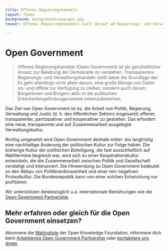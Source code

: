 ```yaml
---
title: Offenes Regierungshandeln
layout: thema
background: backgrounds/opengov.jpg
teaser: Offenes Regierungshandeln zielt darauf ab Regierungs- und Verwaltungshandeln transparenter und partizipativer zu gestalten.

---
```

# Open Government

>Offenes Regierungshandeln (Open Government) ist als ganzheitlicher Ansatz zur Belebung der Demokratie zu verstehen. Transparentes Regierungs- und Verwaltungshandeln stellt dabei die Grundlage dar. Es geht allerdings nicht allein darum, eine große Menge von Daten on- und offline zur Verfügung zu stellen, sondern auch darum, Bürgerinnen und Bürgern aktiv in die politischen Entscheidungsfindungprozesse miteinzubeziehen.

Das Ziel von Open Government ist es, die Arbeit von Politik, Regierung, Verwaltung und Justiz (d. h. des öffentlichen Sektors insgesamt) offener, transparenter, partizipativer und kooperativer zu gestalten. Das erfordert eine neue, transparente und auf Zusammenarbeit ausgelegte Verwaltungskultur.

Richtig umgesetzt wird Open Government deshalb mittel- bis langfristig eine nachhaltige Änderung der politischen Kultur zur Folge haben. Die bisherige Kultur der politischen Beteiligung, die fast ausschließlich auf Wahltermine begrenzt war, wird sich zu einer Kooperationskultur entwickeln, die die Zusammenarbeit zwischen Politik und Gesellschaft verstetigt und intensiviert. Die Hinwendung zu Open Government bedeutet so den Abbau von Politikverdrossenheit und einer rein negativen Protestkultur. Die Bundesrepublik kann von einer solchen Entwicklung nur profitieren.

Wir unterstützen diesbezüglich u.a. internationale Bemühungen wie die [Open Government Partnership](http://www.opengovpartnership.org/).

## Mehr erfahren oder gleich für die Open Government einsetzen?

Abonniere die [Mailingliste](https://lists.okfn.org/mailman/listinfo/okfn-de) der Open Knowledge Foundation, informiere dich beim [Arbeitskreis Open Government Partnership](http://www.opengovpartnership.de/) oder [kontaktiere uns direkt](mailto:info@okfn.de).

